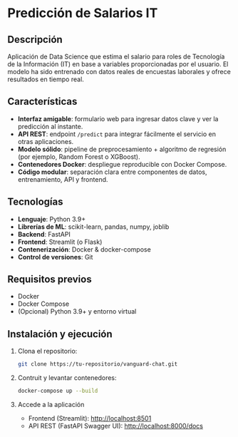# Predicción de Salarios IT

## Descripción
Aplicación de Data Science que estima el salario para roles de Tecnología de la Información (IT) en base a variables proporcionadas por el usuario. El modelo ha sido entrenado con datos reales de encuestas laborales y ofrece resultados en tiempo real.

## Características
- **Interfaz amigable**: formulario web para ingresar datos clave y ver la predicción al instante.  
- **API REST**: endpoint `/predict` para integrar fácilmente el servicio en otras aplicaciones.  
- **Modelo sólido**: pipeline de preprocesamiento + algoritmo de regresión (por ejemplo, Random Forest o XGBoost).  
- **Contenedores Docker**: despliegue reproducible con Docker Compose.  
- **Código modular**: separación clara entre componentes de datos, entrenamiento, API y frontend.

## Tecnologías
- **Lenguaje**: Python 3.9+  
- **Librerías de ML**: scikit-learn, pandas, numpy, joblib  
- **Backend**: FastAPI  
- **Frontend**: Streamlit (o Flask)  
- **Contenerización**: Docker & docker-compose  
- **Control de versiones**: Git

## Requisitos previos
- Docker  
- Docker Compose  
- (Opcional) Python 3.9+ y entorno virtual

## Instalación y ejecución
1. Clona el repositorio:  
   ```bash
   git clone https://tu-repositorio/vanguard-chat.git
    ```
    
2. Contruit y levantar contenedores:
    ```bash
    docker-compose up --build
    ```
3. Accede a la aplicación
    - Frontend (Streamlit): [http://localhost:8501](http://localhost:8501)  
    - API REST (FastAPI Swagger UI): [http://localhost:8000/docs](http://localhost:8000/docs)
